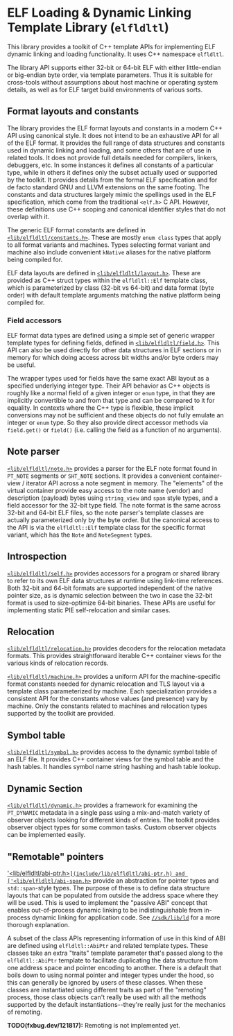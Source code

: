 # ELF Loading & Dynamic Linking Template Library (`elfldltl`)

This library provides a toolkit of C++ template APIs for implementing ELF
dynamic linking and loading functionality.  It uses C++ namespace `elfldltl`.

The library API supports either 32-bit or 64-bit ELF with either little-endian
or big-endian byte order, via template parameters.  Thus it is suitable for
cross-tools without assumptions about host machine or operating system details,
as well as for ELF target build environments of various sorts.

## Format layouts and constants

The library provides the ELF format layouts and constants in a modern C++ API
using canonical style.  It does not intend to be an exhaustive API for all of
the ELF format.  It provides the full range of data structures and constants
used in dynamic linking and loading, and some others that are of use in related
tools.  It does not provide full details needed for compilers, linkers,
debuggers, etc.  In some instances it defines all constants of a particular
type, while in others it defines only the subset actually used or supported by
the toolkit.  It provides details from the formal ELF specification and for de
facto standard GNU and LLVM extensions on the same footing.  The constants and
data structures largely mimic the spellings used in the ELF specification,
which come from the traditional `<elf.h>` C API.  However, these definitions
use C++ scoping and canonical identifier styles that do not overlap with it.

The generic ELF format constants are defined in
[`<lib/elfldltl/constants.h>`](include/lib/elfldltl/constants.h).  These are
mostly `enum class` types that apply to all format variants and machines.
Types selecting format variant and machine also include convenient `kNative`
aliases for the native platform being compiled for.

ELF data layouts are defined in
[`<lib/elfldltl/layout.h>`](include/lib/elfldltl/layout.h).  These are provided
as C++ struct types within the `elfldltl::Elf` template class, which is
parameterized by class (32-bit vs 64-bit) and data format (byte order) with
default template arguments matching the native platform being compiled for.

### Field accessors

ELF format data types are defined using a simple set of generic wrapper
template types for defining fields, defined in
[`<lib/elfldltl/field.h>`](include/lib/elfldltl/field.h).  This API can also be
used directly for other data structures in ELF sections or in memory for which
doing access across bit widths and/or byte orders may be useful.

The wrapper types used for fields have the same exact ABI layout as a specified
underlying integer type.  Their API behavior as C++ objects is roughly like a
normal field of a given integer or `enum` type, in that they are implicitly
convertible to and from that type and can be compared to it for equality.  In
contexts where the C++ type is flexible, these implicit conversions may not be
sufficient and these objects do not fully emulate an integer or `enum` type.
So they also provide direct accessor methods via `field.get()` or `field()`
(i.e. calling the field as a function of no arguments).

## Note parser

[`<lib/elfldltl/note.h>`](include/lib/elfldltl/note.h) provides a parser for
the ELF note format found in `PT_NOTE` segments or `SHT_NOTE` sections.  It
provides a convenient container-view / iterator API across a note segment in
memory.  The "elements" of the virtual container provide easy access to the
note name (vendor) and description (payload) bytes using `string_view` and
`span` style types, and a field accessor for the 32-bit type field.  The note
format is the same across 32-bit and 64-bit ELF files, so the note parser's
template classes are actually parameterized only by the byte order.  But the
canonical access to the API is via the `elfldltl::Elf` template class for the
specific format variant, which has the `Note` and `NoteSegment` types.

## Introspection

[`<lib/elfldltl/self.h>`](include/lib/elfldltl/self.h) provides accessors for a
program or shared library to refer to its own ELF data structures at runtime
using link-time references.  Both 32-bit and 64-bit formats are supported
independent of the native pointer size, as is dynamic selection between the two
in case the 32-bit format is used to size-optimize 64-bit binaries.  These APIs
are useful for implementing static PIE self-relocation and similar cases.

## Relocation

[`<lib/elfldltl/relocation.h>`](include/lib/elfldltl/relocation.h) provides
decoders for the relocation metadata formats.  This provides straightforward
iterable C++ container views for the various kinds of relocation records.

[`<lib/elfldltl/machine.h>`](include/lib/elfldltl/machine.h) provides a uniform
API for the machine-specific format constants needed for dynamic relocation and
TLS layout via a template class parameterized by machine.  Each specialization
provides a consistent API for the constants whose values (and presence) vary by
machine.  Only the constants related to machines and relocation types supported
by the toolkit are provided.

## Symbol table

[`<lib/elfldltl/symbol.h>`](include/lib/elfldltl/symbol.h) provides access to
the dynamic symbol table of an ELF file.  It provides C++ container views for
the symbol table and the hash tables.  It handles symbol name string hashing
and hash table lookup.

## Dynamic Section

[`<lib/elfldltl/dynamic.h>`](include/lib/elfldltl/dynamic.h) provides a
framework for examining the `PT_DYNAMIC` metadata in a single pass using a
mix-and-match variety of observer objects looking for different kinds of
entries.  The toolkit provides observer object types for some common tasks.
Custom observer objects can be implemented easily.

## "Remotable" pointers

['<lib/elfldltl/abi-ptr.h>`](include/lib/elfldltl/abi-ptr.h) and
['<lib/elfldltl/abi-span.h>`](include/lib/elfldltl/abi-span.h) provide an
abstraction for pointer types and `std::span`-style types.  The purpose of
these is to define data structure layouts that can be populated from outside
the address space where they will be used.  This is used to implement the
"passive ABI" concept that enables out-of-process dynamic linking to be
indistinguishable from in-process dynamic linking for application code.  See
[`//sdk/lib/ld`](/sdk/lib/ld) for a more thorough explanation.

A subset of the class APIs representing information of use in this kind of ABI
are defined using `elfldltl::AbiPtr` and related template types.  These classes
take an extra "traits" template parameter that's passed along to the
`elfldltl::AbiPtr` template to facilitate duplicating the data structure from
one address space and pointer encoding to another.  There is a default that
boils down to using normal pointer and integer types under the hood, so this
can generally be ignored by users of these classes.  When these classes are
instantiated using different traits as part of the "remoting" process, those
class objects can't really be used with all the methods supported by the
default instantiations--they're really just for the mechanics of remoting.

**TODO(fxbug.dev/121817):** Remoting is not implemented yet.
